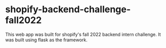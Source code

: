 # shopify-backend-challenge-fall2022

This web app was built for shopify's fall 2022 backend intern challenge. It was built using flask as the framework. 
